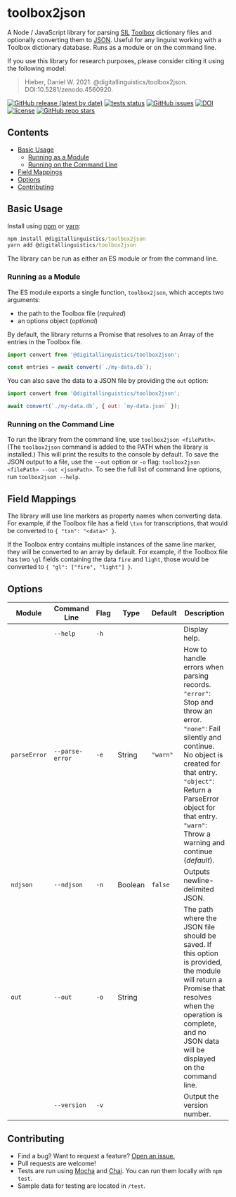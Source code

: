 # toolbox2json

A Node / JavaScript library for parsing [SIL][SIL] [Toolbox][Toolbox] dictionary files and optionally converting them to [JSON][JSON]. Useful for any linguist working with a Toolbox dictionary database. Runs as a module or on the command line.

If you use this library for research purposes, please consider citing it using the following model:

> Hieber, Daniel W. 2021. @digitallinguistics/toolbox2json. DOI:10.5281/zenodo.4560920.

[![GitHub release (latest by date)](https://img.shields.io/github/v/release/digitallinguistics/toolbox2json)][releases]
[![tests status](https://github.com/digitallinguistics/toolbox2json/actions/workflows/test.yml/badge.svg?branch=main)][status]
[![GitHub issues](https://img.shields.io/github/issues/digitallinguistics/toolbox2json)][issues]
[![DOI](https://zenodo.org/badge/342063996.svg)](https://zenodo.org/badge/latestdoi/342063996)
[![license](https://img.shields.io/github/license/digitallinguistics/toolbox2json)][license]
[![GitHub repo stars](https://img.shields.io/github/stars/digitallinguistics/toolbox2json?style=social)][GitHub]

## Contents
<!-- TOC -->
- [Basic Usage](#basic-usage)
  - [Running as a Module](#running-as-a-module)
  - [Running on the Command Line](#running-on-the-command-line)
- [Field Mappings](#field-mappings)
- [Options](#options)
- [Contributing](#contributing)
<!-- /TOC -->

## Basic Usage

Install using [npm][npm] or [yarn][yarn]:

```cmd
npm install @digitallinguistics/toolbox2json
yarn add @digitallinguistics/toolbox2json
```

The library can be run as either an ES module or from the command line.

### Running as a Module

The ES module exports a single function, `toolbox2json`, which accepts two arguments:

* the path to the Toolbox file (_required_)
* an options object (_optional_)

By default, the library returns a Promise that resolves to an Array of the entries in the Toolbox file.

```js
import convert from '@digitallinguistics/toolbox2json';

const entries = await convert(`./my-data.db`);
```

You can also save the data to a JSON file by providing the `out` option:

```js
import convert from '@digitallinguistics/toolbox2json';

await convert(`./my-data.db`, { out: `my-data.json` });
```

### Running on the Command Line

To run the library from the command line, use `toolbox2json <filePath>`. (The `toolbox2json` command is added to the PATH when the library is installed.) This will print the results to the console by default. To save the JSON output to a file, use the `--out` option or `-o` flag: `toolbox2json <filePath> --out <jsonPath>`. To see the full list of command line options, run `toolbox2json --help`.

## Field Mappings

The library will use line markers as property names when converting data. For example, if the Toolbox file has a field `\txn` for transcriptions, that would be converted to `{ "txn": "<data>" }`.

If the Toolbox entry contains multiple instances of the same line marker, they will be converted to an array by default. For example, if the Toolbox file has two `\gl` fields containing the data `fire` and `light`, those would be converted to `{ "gl": ["fire", "light"] }`.

## Options

| Module       | Command Line    | Flag | Type    | Default  | Description                                                                                                                                                                                                                                                          |
|--------------|-----------------|------|---------|----------|----------------------------------------------------------------------------------------------------------------------------------------------------------------------------------------------------------------------------------------------------------------------|
|              | `--help`        | `-h` |         |          | Display help.                                                                                                                                                                                                                                                        |
| `parseError` | `--parse-error` | `-e` | String  | `"warn"` | How to handle errors when parsing records. `"error"`: Stop and throw an error. `"none"`: Fail silently and continue. No object is created for that entry. `"object"`: Return a ParseError object for that entry. `"warn"`: Throw a warning and continue (_default_). |
| `ndjson`     | `--ndjson`      | `-n` | Boolean | `false`  | Outputs newline-delimited JSON.                                                                                                                                                                                                                                      |
| `out`        | `--out`         | `-o` | String  |          | The path where the JSON file should be saved. If this option is provided, the module will return a Promise that resolves when the operation is complete, and no JSON data will be displayed on the command line.                                                     |
|              | `--version`     | `-v` |         |          | Output the version number.                                                                                                                                                                                                                                           |

## Contributing

* Find a bug? Want to request a feature? [Open an issue.][new-issue]
* Pull requests are welcome!
* Tests are run using [Mocha][Mocha] and [Chai][Chai]. You can run them locally with `npm test`.
* Sample data for testing are located in `/test`.

<!-- LINKS -->
[Chai]:      https://www.chaijs.com/
[GitHub]:    https://github.com/digitallinguistics/toolbox2json#readme
[issues]:    https://github.com/digitallinguistics/toolbox2json/issues
[JSON]:      https://developer.mozilla.org/en-US/docs/Learn/JavaScript/Objects/JSON
[license]:   https://github.com/digitallinguistics/toolbox2json/blob/main/LICENSE
[Mocha]:     https://mochajs.org/
[new-issue]: https://github.com/digitallinguistics/toolbox2json/issues/new
[npm]:       https://www.npmjs.com/
[releases]:  https://github.com/digitallinguistics/toolbox2json/releases
[SIL]:       https://www.sil.org/
[status]:    https://github.com/digitallinguistics/toolbox2json/actions/workflows/test.yml
[Toolbox]:   https://software.sil.org/toolbox/
[yarn]:      https://yarnpkg.com/
